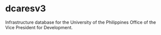 # dcaresv3

Infrastructure database for the University of the Philippines Office of the Vice President for Development.